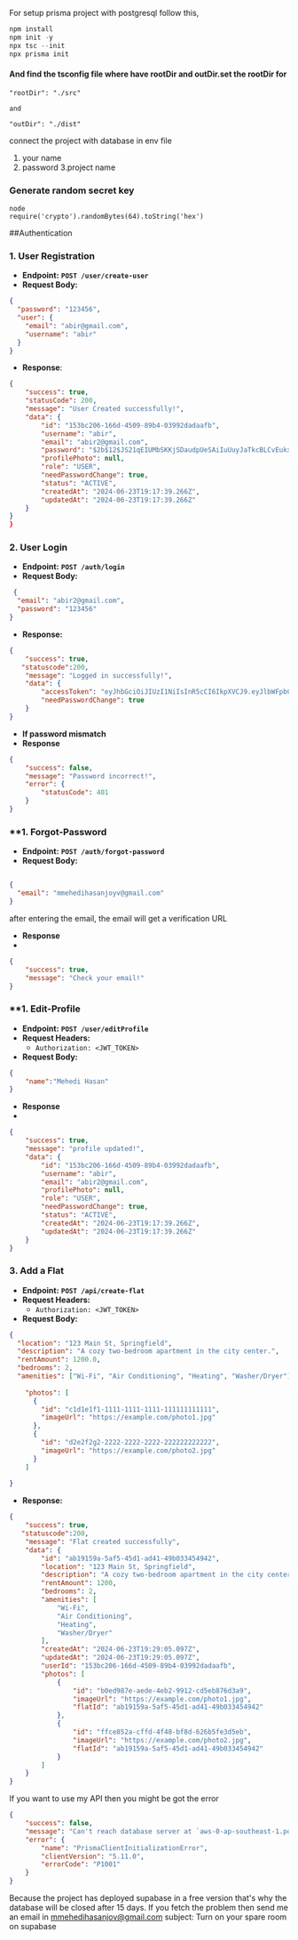 For setup prisma project with postgresql follow this,

```javascript
npm install
npm init -y
npx tsc --init
npx prisma init

```


#### And find the tsconfig file where have rootDir and outDir.set the rootDir for

```
"rootDir": "./src"

and

"outDir": "./dist"

```

connect the project with database in env file

1. your name
2. password
   3.project name

### Generate random secret key

```
node
require('crypto').randomBytes(64).toString('hex')
```
##Authentication 
### **1. User Registration**

- **Endpoint:** **`POST /user/create-user`**
- **Request Body:**

```json
{
  "password": "123456",
  "user": {
    "email": "abir@gmail.com",
    "username": "abir"
  }
}

```

- **Response**:

```json
{
    "success": true,
    "statusCode": 200,
    "message": "User Created successfully!",
    "data": {
        "id": "153bc206-166d-4509-89b4-03992dadaafb",
        "username": "abir",
        "email": "abir2@gmail.com",
        "password": "$2b$12$JS21qEIUMbSKKjSDaudpUeSAiIuUuyJaTkcBLCvEukxCn6ToQWxCu",
        "profilePhoto": null,
        "role": "USER",
        "needPasswordChange": true,
        "status": "ACTIVE",
        "createdAt": "2024-06-23T19:17:39.266Z",
        "updatedAt": "2024-06-23T19:17:39.266Z"
    }
}
}
```

### **2. User Login**

- **Endpoint:** **`POST /auth/login`**
- **Request Body:**

```json
 {
  "email": "abir2@gmail.com",
  "password": "123456"
}

```

- **Response:**

```json
{
    "success": true,
   "statuscode":200,
    "message": "Logged in successfully!",
    "data": {
        "accessToken": "eyJhbGciOiJIUzI1NiIsInR5cCI6IkpXVCJ9.eyJlbWFpbCI6ImFiaXIyQGdtYWlsLmNvbSIsInJvbGUiOiJVU0VSIiwidXNlcklkIjoiMTUzYmMyMDYtMTY2ZC00NTA5LTg5YjQtMDM5OTJkYWRhYWZiIiwiaWF0IjoxNzE5MTcwMzc5LCJleHAiOjE3MjA0NjYzNzl9.3GJrDLp6f8Hl1MwL2TshOAi7Q8ZU0-m-O0Gvwvs1P2A",
        "needPasswordChange": true
    }
}
```
- **If password mismatch**
- **Response**
```json
{
    "success": false,
    "message": "Password incorrect!",
    "error": {
        "statusCode": 401
    }
}
```

### **1. Forgot-Password

- **Endpoint:** **`POST /auth/forgot-password`**
- **Request Body:**

```json

{
  "email": "mmehedihasanjoyv@gmail.com"
}

```
after entering the email, the email will get a verification URL

- **Response**
- 
```json
{
    "success": true,
    "message": "Check your email!"
}

```
### **1. Edit-Profile

- **Endpoint:** **`POST /user/editProfile`**
- **Request Headers:**
    - `Authorization: <JWT_TOKEN>`
- **Request Body:**

```json
{
    "name":"Mehedi Hasan"
}
```

- **Response**
- 
```json
{
    "success": true,
    "message": "profile updated!",
    "data": {
        "id": "153bc206-166d-4509-89b4-03992dadaafb",
        "username": "abir",
        "email": "abir2@gmail.com",
        "profilePhoto": null,
        "role": "USER",
        "needPasswordChange": true,
        "status": "ACTIVE",
        "createdAt": "2024-06-23T19:17:39.266Z",
        "updatedAt": "2024-06-23T19:17:39.266Z"
    }
}

```







### **3. Add a Flat**

- **Endpoint:** **`POST /api/create-flat`**
- **Request Headers:**
    - `Authorization: <JWT_TOKEN>`
- **Request Body:**

```json
{
  "location": "123 Main St, Springfield",
  "description": "A cozy two-bedroom apartment in the city center.",
  "rentAmount": 1200.0,
  "bedrooms": 2,
  "amenities": ["Wi-Fi", "Air Conditioning", "Heating", "Washer/Dryer"],
  
    "photos": [
      {
        "id": "c1d1e1f1-1111-1111-1111-111111111111",
        "imageUrl": "https://example.com/photo1.jpg"
      },
      {
        "id": "d2e2f2g2-2222-2222-2222-222222222222",
        "imageUrl": "https://example.com/photo2.jpg"
      }
    ]
  
}

```

- **Response:**

```json
{
    "success": true,
   "statuscode":200,
    "message": "Flat created successfully",
    "data": {
        "id": "ab19159a-5af5-45d1-ad41-49b033454942",
        "location": "123 Main St, Springfield",
        "description": "A cozy two-bedroom apartment in the city center.",
        "rentAmount": 1200,
        "bedrooms": 2,
        "amenities": [
            "Wi-Fi",
            "Air Conditioning",
            "Heating",
            "Washer/Dryer"
        ],
        "createdAt": "2024-06-23T19:29:05.097Z",
        "updatedAt": "2024-06-23T19:29:05.097Z",
        "userId": "153bc206-166d-4509-89b4-03992dadaafb",
        "photos": [
            {
                "id": "b0ed987e-aede-4eb2-9912-cd5eb876d3a9",
                "imageUrl": "https://example.com/photo1.jpg",
                "flatId": "ab19159a-5af5-45d1-ad41-49b033454942"
            },
            {
                "id": "ffce852a-cffd-4f48-bf8d-626b5fe3d5eb",
                "imageUrl": "https://example.com/photo2.jpg",
                "flatId": "ab19159a-5af5-45d1-ad41-49b033454942"
            }
        ]
    }
}
```




















If you want to use my API then you might be got the error 
```json
{
    "success": false,
    "message": "Can't reach database server at `aws-0-ap-southeast-1.pooler.supabase.com`:`5432`\n\nPlease make sure your database server is running at `aws-0-ap-southeast-1.pooler.supabase.com`:`5432`.",
    "error": {
        "name": "PrismaClientInitializationError",
        "clientVersion": "5.11.0",
        "errorCode": "P1001"
    }
}
```
Because the project has deployed supabase in a free version that's why the database will be closed after 15 days. If you fetch the problem then send me an email in mmehedihasanjov@gmail.com
subject: Turn on your spare room on supabase




